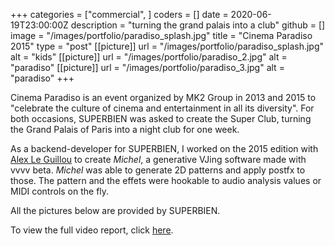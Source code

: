 +++
categories = ["commercial", ]
coders = []
date = 2020-06-19T23:00:00Z
description = "turning the grand palais into a club"
github = []
image = "/images/portfolio/paradiso_splash.jpg"
title = "Cinema Paradiso 2015"
type = "post"
[[picture]]
url = "/images/portfolio/paradiso_splash.jpg"
alt = "kids"
[[picture]]
url = "/images/portfolio/paradiso_2.jpg"
alt = "paradiso"
[[picture]]
url = "/images/portfolio/paradiso_3.jpg"
alt = "paradiso"
+++

Cinema Paradiso is an event organized by MK2 Group in 2013 and 2015 to "celebrate the culture of cinema and entertainment in all its diversity". For both occasions, SUPERBIEN was asked to create the Super Club, turning the Grand Palais of Paris into a night club for one week.

As a backend-developer for SUPERBIEN, I worked on the 2015 edition with [Alex Le Guillou](https://alexleguillou.com/) to create _Michel_, a generative VJing software made with vvvv beta. _Michel_ was able to generate 2D patterns and apply postfx to those. The pattern and the effets were hookable to audio analysis values or MIDI controls on the fly.

All the pictures below are provided by SUPERBIEN.

To view the full video report, click [here](https://vimeo.com/289500127).